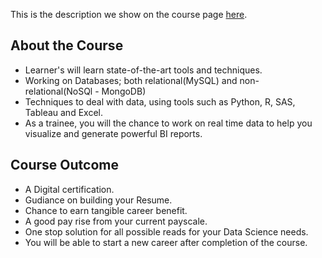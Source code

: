 This is the description we show on the course page [here](https://lab.github.com/Tecnogramme/self-learning-certification-in-data-science). 

## About the Course
- Learner's will learn state-of-the-art tools and techniques.
- Working on Databases; both relational(MySQL) and non-relational(NoSQl - MongoDB)
- Techniques to deal with data, using tools such as Python, R, SAS, Tableau and Excel.
- As a trainee, you will the chance to work on real time data to help you visualize and generate powerful BI reports.


## Course Outcome

- A Digital certification.
- Gudiance on building your Resume.
- Chance to earn tangible career benefit.
- A good pay rise from your current payscale.
- One stop solution for all possible reads for your Data Science needs.
- You will be able to start a new career after completion of the course.
